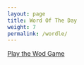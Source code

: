 ```yaml
---
layout: page
title: Word Of The Day
weight: 7
permalink: /wordle/
---
```


[Play the Wod Game](../wod/wod.html)

